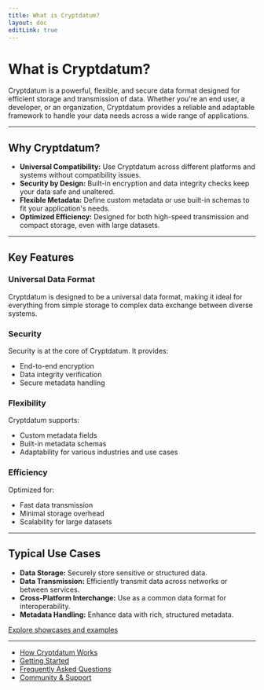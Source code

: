 ```yaml
---
title: What is Cryptdatum?
layout: doc
editLink: true
---
```


# What is Cryptdatum?

Cryptdatum is a powerful, flexible, and secure data format designed for efficient storage and transmission of data. Whether you're an end user, a developer, or an organization, Cryptdatum provides a reliable and adaptable framework to handle your data needs across a wide range of applications.

---

## Why Cryptdatum?

- **Universal Compatibility:** Use Cryptdatum across different platforms and systems without compatibility issues.
- **Security by Design:** Built-in encryption and data integrity checks keep your data safe and unaltered.
- **Flexible Metadata:** Define custom metadata or use built-in schemas to fit your application's needs.
- **Optimized Efficiency:** Designed for both high-speed transmission and compact storage, even with large datasets.

---

## Key Features

### Universal Data Format

Cryptdatum is designed to be a universal data format, making it ideal for everything from simple storage to complex data exchange between diverse systems.

### Security

Security is at the core of Cryptdatum. It provides:

- End-to-end encryption
- Data integrity verification
- Secure metadata handling

### Flexibility

Cryptdatum supports:

- Custom metadata fields
- Built-in metadata schemas
- Adaptability for various industries and use cases

### Efficiency

Optimized for:

- Fast data transmission
- Minimal storage overhead
- Scalability for large datasets

---

## Typical Use Cases

- **Data Storage:** Securely store sensitive or structured data.
- **Data Transmission:** Efficiently transmit data across networks or between services.
- **Cross-Platform Interchange:** Use as a common data format for interoperability.
- **Metadata Handling:** Enhance data with rich, structured metadata.

[Explore showcases and examples](/docs/showcase/)

---

- [How Cryptdatum Works](/docs/introduction/how-cryptdatum-works)
- [Getting Started](/docs/introduction/getting-started)
- [Frequently Asked Questions](/docs/introduction/faq)
- [Community & Support](/docs/introduction/community-and-support)
